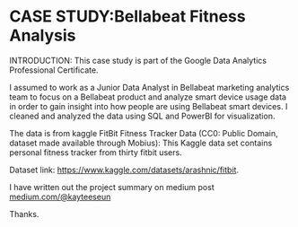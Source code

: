 # CASE STUDY:Bellabeat Fitness Analysis

INTRODUCTION:
This case study is part of the Google Data Analytics Professional Certificate.

I assumed to work as a Junior Data Analyst in Bellabeat marketing analytics team to focus on a Bellabeat product and analyze smart device usage data in order to gain insight into how people are using Bellabeat smart devices. I cleaned and analyzed the data using SQL and PowerBI for visualization.

The data is from kaggle FitBit Fitness Tracker Data (CC0: Public Domain, dataset made available through Mobius): This Kaggle data set contains personal fitness tracker from thirty fitbit users.

Dataset link: https://www.kaggle.com/datasets/arashnic/fitbit. 

I have written out the project summary on medium post [ medium.com/@kayteeseun](https://kayteeseun.medium.com/)

Thanks.
